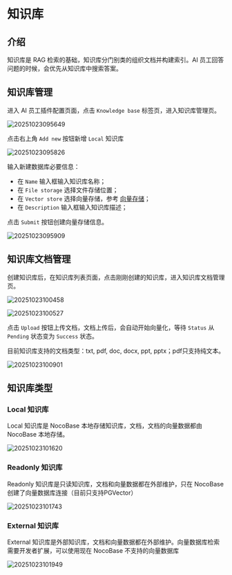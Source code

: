 # 知识库

## 介绍

知识库是 RAG 检索的基础，知识库分门别类的组织文档并构建索引。AI 员工回答问题的时候，会优先从知识库中搜索答案。

## 知识库管理

进入 AI 员工插件配置页面，点击 `Knowledge base` 标签页，进入知识库管理页。

![20251023095649](https://static-docs.nocobase.com/20251023095649.png)

点击右上角 `Add new` 按钮新增 `Local` 知识库

![20251023095826](https://static-docs.nocobase.com/20251023095826.png)

输入新建数据库必要信息：

- 在 `Name` 输入框输入知识库名称；
- 在 `File storage` 选择文件存储位置；
- 在 `Vector store` 选择向量存储，参考 [向量存储](/ai-employees/knowledge-base/vector-store)；
- 在 `Description` 输入框输入知识库描述；

点击 `Submit` 按钮创建向量存储信息。

![20251023095909](https://static-docs.nocobase.com/20251023095909.png)

## 知识库文档管理

创建知识库后，在知识库列表页面，点击刚刚创建的知识库，进入知识库文档管理页。

![20251023100458](https://static-docs.nocobase.com/20251023100458.png)

![20251023100527](https://static-docs.nocobase.com/20251023100527.png)

点击 `Upload` 按钮上传文档，文档上传后，会自动开始向量化，等待 `Status` 从 `Pending` 状态变为 `Success` 状态。

目前知识库支持的文档类型：txt, pdf, doc, docx, ppt, pptx；pdf只支持纯文本。

![20251023100901](https://static-docs.nocobase.com/20251023100901.png)

## 知识库类型

### Local 知识库

Local 知识库是 NocoBase 本地存储知识库，文档，文档的向量数据都由 NocoBase 本地存储。

![20251023101620](https://static-docs.nocobase.com/20251023101620.png)

### Readonly 知识库

Readonly 知识库是只读知识库，文档和向量数据都在外部维护，只在 NocoBase 创建了向量数据库连接（目前只支持PGVector）

![20251023101743](https://static-docs.nocobase.com/20251023101743.png)

### External 知识库

External 知识库是外部知识库，文档和向量数据都在外部维护。向量数据库检索需要开发者扩展，可以使用现在 NocoBase 不支持的向量数据库

![20251023101949](https://static-docs.nocobase.com/20251023101949.png)
